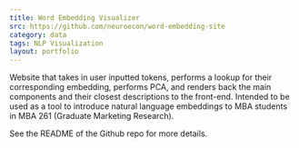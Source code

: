 ```yaml
---
title: Word Embedding Visualizer
src: https://github.com/neuroecon/word-embedding-site
category: data
tags: NLP Visualization
layout: portfolio
---
```


Website that takes in user inputted tokens, performs a lookup for their corresponding
embedding, performs PCA, and renders back the main components and their closest
descriptions to the front-end. Intended to be used as a tool to introduce natural language
embeddings to MBA students in MBA 261 (Graduate Marketing Research).

See the README of the Github repo for more details.